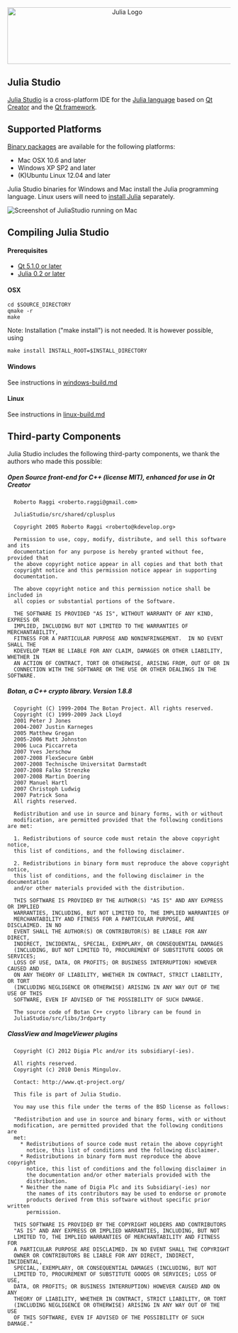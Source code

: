 <a name="logo"/>
<div align="center">
<a href="http://forio.com/products/julia-studio/" target="_blank">
<img src="https://github.com/forio/julia-studio/blob/master/src/plugins/juliaeditor/images/js-by-forio.png?raw=true" alt="Julia Logo" width="525" height="128"></img>
</a>
</div>

## Julia Studio
[Julia Studio](http://forio.com/products/julia-studio/) is a cross-platform IDE for the [Julia language](http://julialang.org/)
based on [Qt Creator](http://qt.gitorious.org/qt-creator) and the [Qt framework](http://qt.gitorious.org/qt).

## Supported Platforms
[Binary packages](http://forio.com/products/julia-studio/download) are available for the following platforms:

   * Mac OSX 10.6 and later
   * Windows XP SP2 and later
   * (K)Ubuntu Linux 12.04 and later

Julia Studio binaries for Windows and Mac install the Julia programming language.  Linux users will need to [install Julia](http://julialang.org/downloads/) separately.

![Screenshot of JuliaStudio running on Mac](http://forio.com/img/julia-studio/js-plot.png)

## Compiling Julia Studio

#### Prerequisites

   * [Qt 5.1.0 or later](http://qt-project.org/downloads)
   * [Julia 0.2 or later](http://julialang.org/downloads/)

#### OSX
```
cd $SOURCE_DIRECTORY
qmake -r
make
```
Note: Installation ("make install") is not needed. It is however possible, using
```
make install INSTALL_ROOT=$INSTALL_DIRECTORY
```

#### Windows
See instructions in [windows-build.md](./windows-build.md)

#### Linux
See instructions in [linux-build.md](./linux-build.md)


## Third-party Components
Julia Studio includes the following third-party components,
we thank the authors who made this possible:

##### Open Source front-end for C++ (license MIT), enhanced for use in Qt Creator

```
  Roberto Raggi <roberto.raggi@gmail.com>

  JuliaStudio/src/shared/cplusplus

  Copyright 2005 Roberto Raggi <roberto@kdevelop.org>

  Permission to use, copy, modify, distribute, and sell this software and its
  documentation for any purpose is hereby granted without fee, provided that
  the above copyright notice appear in all copies and that both that
  copyright notice and this permission notice appear in supporting
  documentation.

  The above copyright notice and this permission notice shall be included in
  all copies or substantial portions of the Software.

  THE SOFTWARE IS PROVIDED "AS IS", WITHOUT WARRANTY OF ANY KIND, EXPRESS OR
  IMPLIED, INCLUDING BUT NOT LIMITED TO THE WARRANTIES OF MERCHANTABILITY,
  FITNESS FOR A PARTICULAR PURPOSE AND NONINFRINGEMENT.  IN NO EVENT SHALL THE
  KDEVELOP TEAM BE LIABLE FOR ANY CLAIM, DAMAGES OR OTHER LIABILITY, WHETHER IN
  AN ACTION OF CONTRACT, TORT OR OTHERWISE, ARISING FROM, OUT OF OR IN
  CONNECTION WITH THE SOFTWARE OR THE USE OR OTHER DEALINGS IN THE SOFTWARE.
```

##### Botan, a C++ crypto library. Version 1.8.8

```
  Copyright (C) 1999-2004 The Botan Project. All rights reserved.
  Copyright (C) 1999-2009 Jack Lloyd
  2001 Peter J Jones
  2004-2007 Justin Karneges
  2005 Matthew Gregan
  2005-2006 Matt Johnston
  2006 Luca Piccarreta
  2007 Yves Jerschow
  2007-2008 FlexSecure GmbH
  2007-2008 Technische Universitat Darmstadt
  2007-2008 Falko Strenzke
  2007-2008 Martin Doering
  2007 Manuel Hartl
  2007 Christoph Ludwig
  2007 Patrick Sona
  All rights reserved.

  Redistribution and use in source and binary forms, with or without
  modification, are permitted provided that the following conditions are met:

  1. Redistributions of source code must retain the above copyright notice,
  this list of conditions, and the following disclaimer.

  2. Redistributions in binary form must reproduce the above copyright notice,
  this list of conditions, and the following disclaimer in the documentation
  and/or other materials provided with the distribution.

  THIS SOFTWARE IS PROVIDED BY THE AUTHOR(S) "AS IS" AND ANY EXPRESS OR IMPLIED
  WARRANTIES, INCLUDING, BUT NOT LIMITED TO, THE IMPLIED WARRANTIES OF
  MERCHANTABILITY AND FITNESS FOR A PARTICULAR PURPOSE, ARE DISCLAIMED. IN NO
  EVENT SHALL THE AUTHOR(S) OR CONTRIBUTOR(S) BE LIABLE FOR ANY DIRECT,
  INDIRECT, INCIDENTAL, SPECIAL, EXEMPLARY, OR CONSEQUENTIAL DAMAGES
  (INCLUDING, BUT NOT LIMITED TO, PROCUREMENT OF SUBSTITUTE GOODS OR SERVICES;
  LOSS OF USE, DATA, OR PROFITS; OR BUSINESS INTERRUPTION) HOWEVER CAUSED AND
  ON ANY THEORY OF LIABILITY, WHETHER IN CONTRACT, STRICT LIABILITY, OR TORT
  (INCLUDING NEGLIGENCE OR OTHERWISE) ARISING IN ANY WAY OUT OF THE USE OF THIS
  SOFTWARE, EVEN IF ADVISED OF THE POSSIBILITY OF SUCH DAMAGE.

  The source code of Botan C++ crypto library can be found in
  JuliaStudio/src/libs/3rdparty
```

##### ClassView and ImageViewer plugins

```
  Copyright (C) 2012 Digia Plc and/or its subsidiary(-ies).

  All rights reserved.
  Copyright (c) 2010 Denis Mingulov.

  Contact: http://www.qt-project.org/

  This file is part of Julia Studio.

  You may use this file under the terms of the BSD license as follows:

  "Redistribution and use in source and binary forms, with or without
  modification, are permitted provided that the following conditions are
  met:
    * Redistributions of source code must retain the above copyright
      notice, this list of conditions and the following disclaimer.
    * Redistributions in binary form must reproduce the above copyright
      notice, this list of conditions and the following disclaimer in
      the documentation and/or other materials provided with the
      distribution.
    * Neither the name of Digia Plc and its Subsidiary(-ies) nor
      the names of its contributors may be used to endorse or promote
      products derived from this software without specific prior written
      permission.

  THIS SOFTWARE IS PROVIDED BY THE COPYRIGHT HOLDERS AND CONTRIBUTORS
  "AS IS" AND ANY EXPRESS OR IMPLIED WARRANTIES, INCLUDING, BUT NOT
  LIMITED TO, THE IMPLIED WARRANTIES OF MERCHANTABILITY AND FITNESS FOR
  A PARTICULAR PURPOSE ARE DISCLAIMED. IN NO EVENT SHALL THE COPYRIGHT
  OWNER OR CONTRIBUTORS BE LIABLE FOR ANY DIRECT, INDIRECT, INCIDENTAL,
  SPECIAL, EXEMPLARY, OR CONSEQUENTIAL DAMAGES (INCLUDING, BUT NOT
  LIMITED TO, PROCUREMENT OF SUBSTITUTE GOODS OR SERVICES; LOSS OF USE,
  DATA, OR PROFITS; OR BUSINESS INTERRUPTION) HOWEVER CAUSED AND ON ANY
  THEORY OF LIABILITY, WHETHER IN CONTRACT, STRICT LIABILITY, OR TORT
  (INCLUDING NEGLIGENCE OR OTHERWISE) ARISING IN ANY WAY OUT OF THE USE
  OF THIS SOFTWARE, EVEN IF ADVISED OF THE POSSIBILITY OF SUCH DAMAGE."
```


